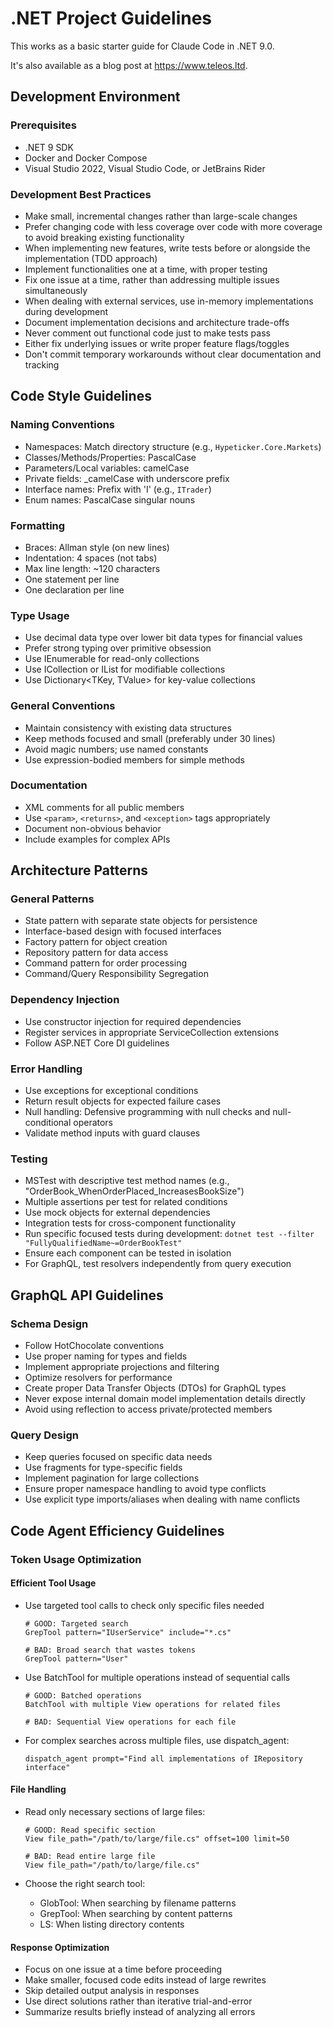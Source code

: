 # .NET Project Guidelines

This works as a basic starter guide for Claude Code in .NET 9.0.

It's also available as a blog post at https://www.teleos.ltd.

## Development Environment

### Prerequisites
- .NET 9 SDK
- Docker and Docker Compose
- Visual Studio 2022, Visual Studio Code, or JetBrains Rider

### Development Best Practices
- Make small, incremental changes rather than large-scale changes
- Prefer changing code with less coverage over code with more coverage to avoid breaking existing functionality
- When implementing new features, write tests before or alongside the implementation (TDD approach)
- Implement functionalities one at a time, with proper testing
- Fix one issue at a time, rather than addressing multiple issues simultaneously
- When dealing with external services, use in-memory implementations during development
- Document implementation decisions and architecture trade-offs
- Never comment out functional code just to make tests pass
- Either fix underlying issues or write proper feature flags/toggles
- Don't commit temporary workarounds without clear documentation and tracking

## Code Style Guidelines

### Naming Conventions
- Namespaces: Match directory structure (e.g., `Hypeticker.Core.Markets`)
- Classes/Methods/Properties: PascalCase
- Parameters/Local variables: camelCase
- Private fields: _camelCase with underscore prefix
- Interface names: Prefix with 'I' (e.g., `ITrader`)
- Enum names: PascalCase singular nouns

### Formatting
- Braces: Allman style (on new lines)
- Indentation: 4 spaces (not tabs)
- Max line length: ~120 characters
- One statement per line
- One declaration per line

### Type Usage
- Use decimal data type over lower bit data types for financial values
- Prefer strong typing over primitive obsession
- Use IEnumerable<T> for read-only collections
- Use ICollection<T> or IList<T> for modifiable collections
- Use Dictionary<TKey, TValue> for key-value collections

### General Conventions
- Maintain consistency with existing data structures
- Keep methods focused and small (preferably under 30 lines)
- Avoid magic numbers; use named constants
- Use expression-bodied members for simple methods

### Documentation
- XML comments for all public members
- Use `<param>`, `<returns>`, and `<exception>` tags appropriately
- Document non-obvious behavior
- Include examples for complex APIs

## Architecture Patterns

### General Patterns
- State pattern with separate state objects for persistence
- Interface-based design with focused interfaces
- Factory pattern for object creation
- Repository pattern for data access
- Command pattern for order processing
- Command/Query Responsibility Segregation

### Dependency Injection
- Use constructor injection for required dependencies
- Register services in appropriate ServiceCollection extensions
- Follow ASP.NET Core DI guidelines

### Error Handling
- Use exceptions for exceptional conditions
- Return result objects for expected failure cases
- Null handling: Defensive programming with null checks and null-conditional operators
- Validate method inputs with guard clauses

### Testing
- MSTest with descriptive test method names (e.g., "OrderBook_WhenOrderPlaced_IncreasesBookSize")
- Multiple assertions per test for related conditions
- Use mock objects for external dependencies
- Integration tests for cross-component functionality
- Run specific focused tests during development: `dotnet test --filter "FullyQualifiedName~=OrderBookTest"`
- Ensure each component can be tested in isolation
- For GraphQL, test resolvers independently from query execution

## GraphQL API Guidelines

### Schema Design
- Follow HotChocolate conventions
- Use proper naming for types and fields
- Implement appropriate projections and filtering
- Optimize resolvers for performance
- Create proper Data Transfer Objects (DTOs) for GraphQL types
- Never expose internal domain model implementation details directly
- Avoid using reflection to access private/protected members

### Query Design
- Keep queries focused on specific data needs
- Use fragments for type-specific fields
- Implement pagination for large collections
- Ensure proper namespace handling to avoid type conflicts 
- Use explicit type imports/aliases when dealing with name conflicts

## Code Agent Efficiency Guidelines

### Token Usage Optimization

#### Efficient Tool Usage
- Use targeted tool calls to check only specific files needed
  ```
  # GOOD: Targeted search
  GrepTool pattern="IUserService" include="*.cs"
  
  # BAD: Broad search that wastes tokens
  GrepTool pattern="User"
  ```

- Use BatchTool for multiple operations instead of sequential calls
  ```
  # GOOD: Batched operations
  BatchTool with multiple View operations for related files
  
  # BAD: Sequential View operations for each file
  ```

- For complex searches across multiple files, use dispatch_agent:
  ```
  dispatch_agent prompt="Find all implementations of IRepository interface"
  ```

#### File Handling
- Read only necessary sections of large files:
  ```
  # GOOD: Read specific section
  View file_path="/path/to/large/file.cs" offset=100 limit=50
  
  # BAD: Read entire large file
  View file_path="/path/to/large/file.cs"
  ```

- Choose the right search tool:
  - GlobTool: When searching by filename patterns
  - GrepTool: When searching by content patterns
  - LS: When listing directory contents

#### Response Optimization
- Focus on one issue at a time before proceeding
- Make smaller, focused code edits instead of large rewrites
- Skip detailed output analysis in responses
- Use direct solutions rather than iterative trial-and-error
- Summarize results briefly instead of analyzing all errors

